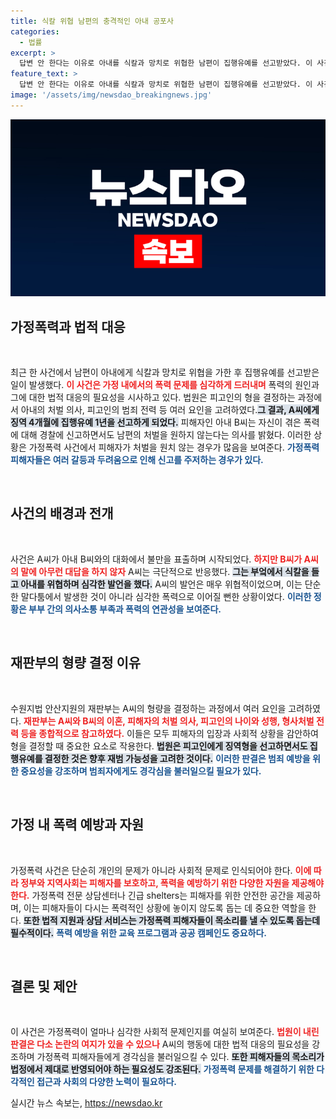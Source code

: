 ```yaml
---
title: 식칼 위협 남편의 충격적인 아내 공포사
categories:
  - 법률
excerpt: >
  답변 안 한다는 이유로 아내를 식칼과 망치로 위협한 남편이 집행유예를 선고받았다. 이 사건이 불러온 충격과 그 배경에 대해 클릭해 알아보세요!
feature_text: >
  답변 안 한다는 이유로 아내를 식칼과 망치로 위협한 남편이 집행유예를 선고받았다. 이 사건이 불러온 충격과 그 배경에 대해 클릭해 알아보세요!
image: '/assets/img/newsdao_breakingnews.jpg'
---
```


<p><img src="/assets/img/newsdao_breakingnews.jpg" alt="ontimetimes 속보" /></p>

<h2 data-ke-size="size26">가정폭력과 법적 대응</h2>

<p data-ke-size="size16">&nbsp;</p>  

<p>최근 한 사건에서 남편이 아내에게 식칼과 망치로 위협을 가한 후 집행유예를 선고받은 일이 발생했다. <b><span style="color: #ee2323;">이 사건은 가정 내에서의 폭력 문제를 심각하게 드러내며</span></b> 폭력의 원인과 그에 대한 법적 대응의 필요성을 시사하고 있다. 법원은 피고인의 형을 결정하는 과정에서 아내의 처벌 의사, 피고인의 범죄 전력 등 여러 요인을 고려하였다.<b><span style="background-color: #21538527;">그 결과, A씨에게 징역 4개월에 집행유예 1년을 선고하게 되었다.</span></b> 피해자인 아내 B씨는 자신이 겪은 폭력에 대해 경찰에 신고하면서도 남편의 처벌을 원하지 않는다는 의사를 밝혔다. 이러한 상황은 가정폭력 사건에서 피해자가 처벌을 원치 않는 경우가 많음을 보여준다. <b><span style="color: #1a5490;">가정폭력 피해자들은 여러 갈등과 두려움으로 인해 신고를 주저하는 경우가 있다.</span></b> </p>

<p data-ke-size="size16">&nbsp;</p>  

<h2 data-ke-size="size26">사건의 배경과 전개</h2>

<p data-ke-size="size16">&nbsp;</p>  

<p>사건은 A씨가 아내 B씨와의 대화에서 불만을 표출하며 시작되었다. <b><span style="color: #ee2323;">하지만 B씨가 A씨의 말에 아무런 대답을 하지 않자</span></b> A씨는 극단적으로 반응했다. <b><span style="background-color: #21538527;">그는 부엌에서 식칼을 들고 아내를 위협하며 심각한 발언을 했다.</span></b> A씨의 발언은 매우 위협적이었으며, 이는 단순한 말다툼에서 발생한 것이 아니라 심각한 폭력으로 이어질 뻔한 상황이었다. <b><span style="color: #1a5490;">이러한 정황은 부부 간의 의사소통 부족과 폭력의 연관성을 보여준다.</span></b></p>

<p data-ke-size="size16">&nbsp;</p>  

<h2 data-ke-size="size26">재판부의 형량 결정 이유</h2>

<p data-ke-size="size16">&nbsp;</p>  

<p>수원지법 안산지원의 재판부는 A씨의 형량을 결정하는 과정에서 여러 요인을 고려하였다. <b><span style="color: #ee2323;">재판부는 A씨와 B씨의 이혼, 피해자의 처벌 의사, 피고인의 나이와 성행, 형사처벌 전력 등을 종합적으로 참고하였다.</span></b> 이들은 모두 피해자의 입장과 사회적 상황을 감안하여 형을 결정할 때 중요한 요소로 작용한다. <b><span style="background-color: #21538527;">법원은 피고인에게 징역형을 선고하면서도 집행유예를 결정한 것은 향후 재범 가능성을 고려한 것이다.</span></b> <b><span style="color: #1a5490;">이러한 판결은 범죄 예방을 위한 중요성을 강조하며 범죄자에게도 경각심을 불러일으킬 필요가 있다.</span></b></p>

<p data-ke-size="size16">&nbsp;</p>  

<h2 data-ke-size="size26">가정 내 폭력 예방과 자원</h2>

<p data-ke-size="size16">&nbsp;</p>  

<p>가정폭력 사건은 단순히 개인의 문제가 아니라 사회적 문제로 인식되어야 한다. <b><span style="color: #ee2323;">이에 따라 정부와 지역사회는 피해자를 보호하고, 폭력을 예방하기 위한 다양한 자원을 제공해야 한다.</span></b> 가정폭력 전문 상담센터나 긴급 shelters는 피해자를 위한 안전한 공간을 제공하며, 이는 피해자들이 다시는 폭력적인 상황에 놓이지 않도록 돕는 데 중요한 역할을 한다. <b><span style="background-color: #21538527;">또한 법적 지원과 상담 서비스는 가정폭력 피해자들이 목소리를 낼 수 있도록 돕는데 필수적이다.</span></b> <b><span style="color: #1a5490;">폭력 예방을 위한 교육 프로그램과 공공 캠페인도 중요하다.</span></b></p>

<p data-ke-size="size16">&nbsp;</p>  

<h2 data-ke-size="size26">결론 및 제안</h2>

<p data-ke-size="size16">&nbsp;</p>  

<p>이 사건은 가정폭력이 얼마나 심각한 사회적 문제인지를 여실히 보여준다. <b><span style="color: #ee2323;">법원이 내린 판결은 다소 논란의 여지가 있을 수 있으나</span></b> A씨의 행동에 대한 법적 대응의 필요성을 강조하며 가정폭력 피해자들에게 경각심을 불러일으킬 수 있다. <b><span style="background-color: #21538527;">또한 피해자들의 목소리가 법정에서 제대로 반영되어야 하는 필요성도 강조된다.</span></b> <b><span style="color: #1a5490;">가정폭력 문제를 해결하기 위한 다각적인 접근과 사회의 다양한 노력이 필요하다.</span></b> </p>
실시간 뉴스 속보는, <a href="https://newsdao.kr" rel="dofollow">https://newsdao.kr</a>


